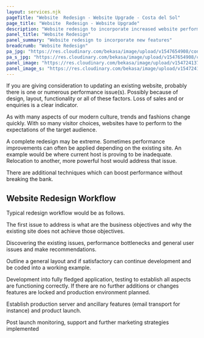 ```yaml
---
layout: services.njk
pageTitle: "Website  Redesign - Website Upgrade - Costa del Sol" 
page_title: "Website  Redesign - Website Upgrade" 
description: "Website redesign to incorporate increased website performance, responsive technology to increase visibility on mobile devices phones and tablets." 
panel_title: "Website Redesign"
panel_summary: "Website redesign to incorporate new features"
breadcrumb: "Website Redesign"
pa_jpg: "https://res.cloudinary.com/bekasa/image/upload/v1547654908/construct_ypw7kx.jpg"
pa_s_jpg: "https://res.cloudinary.com/bekasa/image/upload/v1547654908/construct_s_kv5v7m.jpg"
panel_image: "https://res.cloudinary.com/bekasa/image/upload/v1547241374/construct_gl5fpt.webp"
panel_image_s: "https://res.cloudinary.com/bekasa/image/upload/v1547241361/construct_s_mdkl7m.webp"
---
```



If you are giving consideration to updating an existing website, probably there is one or numerous performance issue(s). Possibly because of design, layout, functionality or all of these factors. Loss of sales and or enquiries is a clear indicator.

As with many aspects of our modern culture, trends and fashions change quickly. With so many visitor choices, websites have to perform to the expectations of the target audience.

A complete redesign may be extreme. Sometimes performance improvements can often be applied  depending on the existing site. An example would be where current host is proving to be inadequate. Relocation to another, more powerful host would address that issue.

There are additional techniques which can boost performance without breaking the bank.

## Website Redesign Workflow
Typical redesign workflow would be as follows.

<div>
<div>
<i data-vi="share"></i>
</div> 
<p>The first issue to address is what are the business objectives and why the existing site does not achieve those objectives.</p>
</div>

<div>
	<div>
       <i data-vi="search"></i>
    </div>
    <div>
    <p>Discovering the existing issues, performance bottlenecks and general user issues and make recommendations.</p>
    </div>
</div>

<div>
	<div>
        <i data-vi="shop"></i>
    </div>
    <div>
    <p>Outline a general layout and if satisfactory can continue development and be coded into a working example.</p>
    </div>
</div>

<div>
	<div>
        <i data-vi="wrench"></i>
    </div>
    <div>
    <p>Development into fully fledged application, testing to establish all aspects are functioning correctly. If there are no further additions or changes features are locked and production environment planned.</p>
    </div>
</div>

<div>
	<div>
        <i data-vi="rocket"></i>
    </div>
    <div>
    <p>Establish production server and ancillary features (email transport for instance) and product launch.</p>
    </div>
</div>

<div>
	<div>
        <i data-vi="graph-bar"></i>
    </div>
    <div>
    <p>Post launch monitoring, support and further marketing strategies implemented</p>
    </div>
</div>

